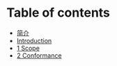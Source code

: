 # Table of contents

* [简介](README.md)
* [Introduction](introduction.md)
* [1 Scope](1-scope.md)
* [2 Conformance](2-conformance.md)

